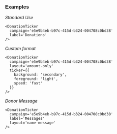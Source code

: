 ### Examples

*Standard Use*

```
<DonationTicker
  campaign='e5e9b4eb-b97c-415d-b324-004708c0bd38'
  label='Donations'
/>
```

*Custom format*

```
<DonationTicker
  campaign='e5e9b4eb-b97c-415d-b324-004708c0bd38'
  layout='amount-only'
  ticker={{
    background: 'secondary',
    foreground: 'light',
    speed: 'fast'
  }}
/>
```

*Donor Message*

```
<DonationTicker
  campaign='e5e9b4eb-b97c-415d-b324-004708c0bd38'
  label='Messages'
  layout='name-message'
/>
```

